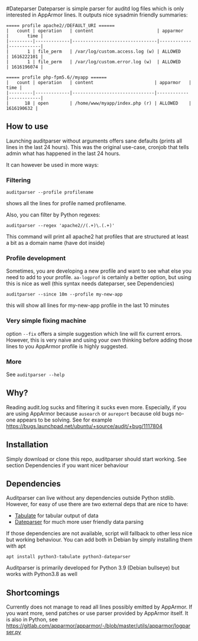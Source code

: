 #Dateparser
Dateparser is simple parser for auditd log files which is only interested in AppArmor lines. It outputs nice sysadmin friendly summaries:

```
===== profile apache2//DEFAULT_URI ======
|   count | operation   | content                        | apparmor   |       time |
|---------|-------------|--------------------------------|------------|------------|
|       1 | file_perm   | /var/log/custom.access.log (w) | ALLOWED    | 1616222101 |
|       1 | file_perm   | /var/log/custom.error.log (w)  | ALLOWED    | 1616196074 |

===== profile php-fpm5.6//myapp ======
|   count | operation   | content                       | apparmor   |       time |
|---------|-------------|-------------------------------|------------|------------|
|      18 | open        | /home/www/myapp/index.php (r) | ALLOWED    | 1616190632 |
```


## How to use
Launching auditparser without arguments offers sane defaults (prints all lines in the last 24 hours). This was the original use-case, cronjob that tells admin what has happened in the last 24 hours.

It can however be used in more ways:

### Filtering
```
auditparser --profile profilename
```
shows all the lines for profile named profilename. 

Also, you can filter by Python regexes:
```
auditparser --regex 'apache2//(.+)\.(.+)'
```
This command will print all apache2 hat profiles that are structured at least a bit as a domain name (have dot inside)

### Profile development
Sometimes, you are developing a new profile and want to see what else you need to add to your profile. `aa-logprof` is certainly a better option, but using this is nice as well (this syntax needs dateparser, see Dependencies)
```
auditparser --since 10m --profile my-new-app
```
this will show all lines for my-new-app profile in the last 10 minutes

### Very simple fixing machine
option `--fix` offers a simple suggestion which line will fix current errors. However, this is very naive and using your own thinking before adding those lines to you AppArmor profile is highly suggested.

### More
See `auditparser --help`

## Why?
Reading audit.log sucks and filtering it sucks even more. Especially, if you are using AppArmor because `ausearch` or `aureport` because old bugs no-one appears to be solving. See for example https://bugs.launchpad.net/ubuntu/+source/audit/+bug/1117804 

## Installation
Simply download or clone this repo, auditparser should start working. See section Dependencies if you want nicer behaviour

## Dependencies
Auditparser can live without any dependencies outside Python stdlib. However, for easy of use there are two external deps that are nice to have:

* [Tabulate](https://github.com/astanin/python-tabulate) for tabular output of data
* [Dateparser](https://github.com/scrapinghub/dateparser) for much more user friendly data parsing

If those dependencies are not available, script will fallback to other less nice but working behaviour. You can add both in Debian by simply installing them with apt
```
apt install python3-tabulate python3-dateparser
```

Auditparser is primarily developed for Python 3.9 (Debian bullseye) but works with Python3.8 as well

## Shortcomings
Currently does not manage to read all lines possibly emitted by AppArmor. If you want more, send patches or use parser provided by AppArmor itself. It is also in Python, see https://gitlab.com/apparmor/apparmor/-/blob/master/utils/apparmor/logparser.py


